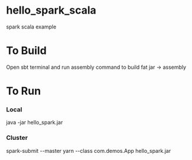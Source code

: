 # hello_spark_scala
spark scala example

# To Build 
Open sbt terminal and run assembly command to build fat jar 
 -> assembly 
 
# To Run

### Local 
java -jar hello_spark.jar  

### Cluster 
spark-submit --master yarn --class com.demos.App hello_spark.jar 
